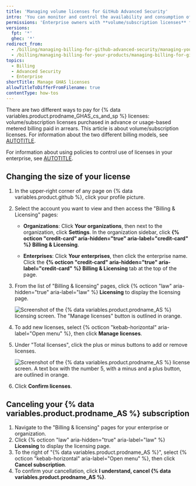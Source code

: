 ```yaml
---
title: 'Managing volume licenses for GitHub Advanced Security'
intro: 'You can monitor and control the availability and consumption of licenses for {% data variables.product.prodname_AS %} in repositories in your enterprise.'
permissions: 'Enterprise owners with **volume/subscription licenses** for {% data variables.product.prodname_AS %}. </br>For metered usage, see [AUTOTITLE](/billing/managing-your-billing/using-budgets-control-spending).'
versions:
  fpt: '*'
  ghec: '*'
redirect_from:
  - /billing/managing-billing-for-github-advanced-security/managing-your-github-advanced-security-licensing
  - /billing/managing-billing-for-your-products/managing-billing-for-github-advanced-security/managing-your-github-advanced-security-licensing
topics:
  - Billing
  - Advanced Security
  - Enterprise
shortTitle: Manage GHAS licenses
allowTitleToDifferFromFilename: true
contentType: how-tos
---
```


There are two different ways to pay for {% data variables.product.prodname_GHAS_cs_and_sp %} licenses: volume/subscription licenses purchased in advance or usage-based metered billing paid in arrears. This article is about volume/subscription licenses. For information about the two different billing models, see [AUTOTITLE](/billing/managing-billing-for-your-products/managing-billing-for-github-advanced-security/about-billing-for-github-advanced-security).

For information about using policies to control use of licenses in your enterprise, see [AUTOTITLE](/admin/policies/enforcing-policies-for-your-enterprise/enforcing-policies-for-advanced-security-in-your-enterprise).

## Changing the size of your license

1. In the upper-right corner of any page on {% data variables.product.github %}, click your profile picture.

1. Select the account you want to view and then access the "Billing & Licensing" pages:

   * **Organizations**: Click **Your organizations**, then next to the organization, click **Settings**. In the organization sidebar, click **{% octicon "credit-card" aria-hidden="true" aria-label="credit-card" %} Billing & Licensing**.

   * **Enterprises**: Click **Your enterprises**, then click the enterprise name. Click the **{% octicon "credit-card" aria-hidden="true" aria-label="credit-card" %} Billing & Licensing** tab at the top of the page.

1. From the list of "Billing & licensing" pages, click {% octicon "law" aria-hidden="true" aria-label="law" %} **Licensing** to display the licensing page.

   ![Screenshot of the {% data variables.product.prodname_AS %} licensing screen. The "Manage licenses" button is outlined in orange.](/assets/images/help/enterprises/ghas-licenses-dropdown.png)

1. To add new licenses, select {% octicon "kebab-horizontal" aria-label="Open menu" %}, then click **Manage licenses**.
1. Under "Total licenses", click the plus or minus buttons to add or remove licenses.

   ![Screenshot of the {% data variables.product.prodname_AS %} license screen. A text box with the number 5, with a minus and a plus button, are outlined in orange.](/assets/images/help/enterprises/ghas-add-licenses.png)

1. Click **Confirm licenses**.

## Canceling your {% data variables.product.prodname_AS %} subscription

1. Navigate to the "Billing & licensing" pages for your enterprise or organization.
1. Click {% octicon "law" aria-hidden="true" aria-label="law" %} **Licensing** to display the licensing page.
1. To the right of "{% data variables.product.prodname_AS %}", select {% octicon "kebab-horizontal" aria-label="Open menu" %}, then click **Cancel subscription**.
1. To confirm your cancellation, click **I understand, cancel {% data variables.product.prodname_AS %}**.
